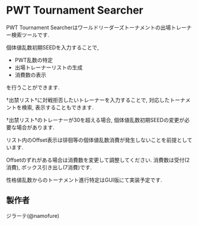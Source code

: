 # PWT Tournament Searcher
PWT Tournament Searcherはワールドリーダーズトーナメントの出場トレーナー検索ツールです.

個体値乱数初期SEEDを入力することで,
- PWT乱数の特定
- 出場トレーナーリストの生成
- 消費数の表示

を行うことができます.

†出禁リスト†に対戦拒否したいトレーナーを入力することで, 対応したトーナメントを検索, 表示することもできます.

†出禁リスト†のトレーナーが30を超える場合, 個体値乱数初期SEEDの変更が必要な場合があります.

リスト内のOffset表示は徘徊等の個体値乱数消費が発生しないことを前提としています.

Offsetのずれがある場合は消費数を変更して調整してください.
消費数は受付(2消費), ボックス引き出し(7消費)です.

性格値乱数からのトーナメント進行特定はGUI版にて実装予定です.

## 製作者
ジラーテ(@namofure)
